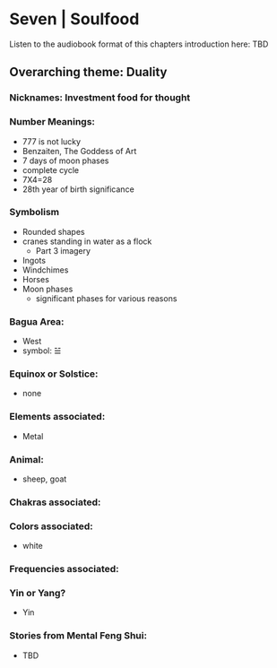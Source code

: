 # Seven | Soulfood

Listen to the audiobook format of this chapters introduction here: TBD

## Overarching theme: Duality

### Nicknames: Investment food for thought

### Number Meanings:

- 777 is not lucky
- Benzaiten, The Goddess of Art
- 7 days of moon phases
- complete cycle
- 7X4=28
- 28th year of birth significance

### Symbolism
- Rounded shapes
- cranes standing in water as a flock
  - Part 3 imagery
- Ingots
- Windchimes
- Horses
- Moon phases
  - significant phases for various reasons

### Bagua Area:
- West
- symbol: ☱

### Equinox or Solstice:
- none
### Elements associated:
- Metal

### Animal:
- sheep, goat

### Chakras associated:

### Colors associated:
- white

### Frequencies associated:

### Yin or Yang?
- Yin
### Stories from Mental Feng Shui:

- TBD